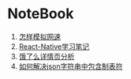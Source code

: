 # NoteBook
1. [怎样模拟网速](https://github.com/Mekor/NoteBook/blob/master/%E6%80%8E%E6%A0%B7%E6%A8%A1%E6%8B%9F%E7%BD%91%E9%80%9F.md)
2. [React-Native学习笔记](https://github.com/Mekor/NoteBook/blob/master/React-Native%E5%AD%A6%E4%B9%A0%E7%AC%94%E8%AE%B0.md)
3. [饿了么详情页分析](https://github.com/Mekor/NoteBook/blob/master/%E9%A5%BF%E4%BA%86%E4%B9%88%E8%AF%A6%E6%83%85%E9%A1%B5%E5%88%86%E6%9E%90.md)
4. [如何解决json字符串中包含制表符](https://github.com/Mekor/NoteBook/blob/master/如何解决json字符串中包含制表符.md)

